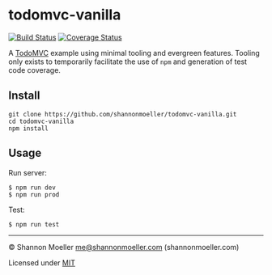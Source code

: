 # todomvc-vanilla

[![Build Status][travis-img]][travis-url] [![Coverage Status][coveralls-img]][coveralls-url]

A [TodoMVC](http://todomvc.com) example using minimal tooling and evergreen features. Tooling only exists to temporarily facilitate the use of `npm` and generation of test code coverage.

## Install

```command
git clone https://github.com/shannonmoeller/todomvc-vanilla.git
cd todomvc-vanilla
npm install
```

## Usage

Run server:

```command
$ npm run dev
$ npm run prod
```

Test:

```command
$ npm run test
```

----

© Shannon Moeller <me@shannonmoeller.com> (shannonmoeller.com)

Licensed under [MIT](http://shannonmoeller.com/mit.txt)

[coveralls-img]: http://img.shields.io/coveralls/shannonmoeller/todomvc-vanilla/master.svg?style=flat-square
[coveralls-url]: https://coveralls.io/r/shannonmoeller/todomvc-vanilla
[travis-img]:    http://img.shields.io/travis/shannonmoeller/todomvc-vanilla.svg?style=flat-square
[travis-url]:    https://travis-ci.org/shannonmoeller/todomvc-vanilla
